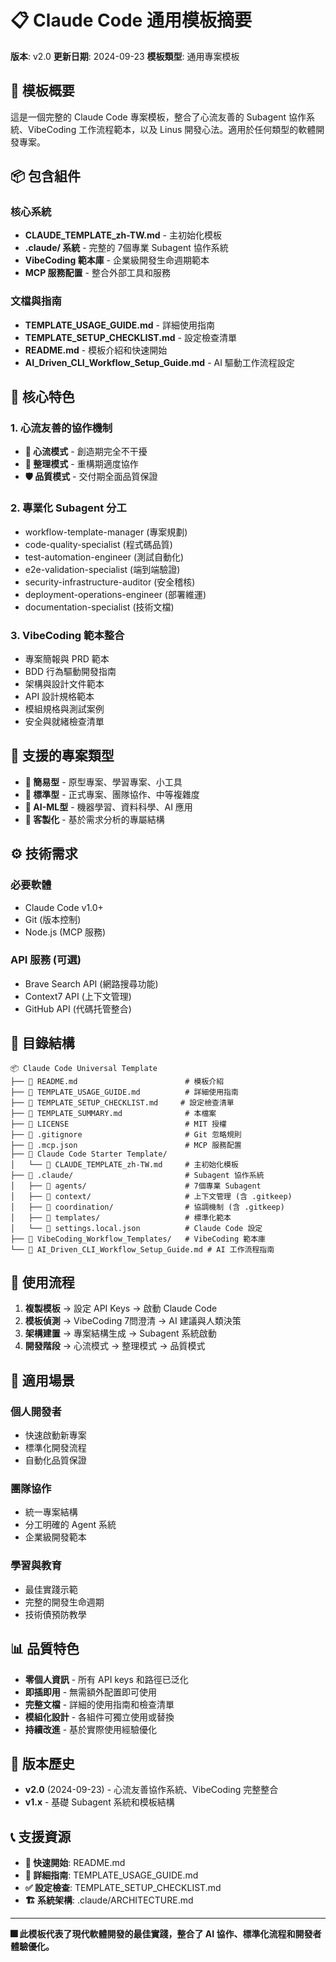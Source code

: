 # 📋 Claude Code 通用模板摘要

**版本**: v2.0
**更新日期**: 2024-09-23
**模板類型**: 通用專案模板

## 🎯 **模板概要**

這是一個完整的 Claude Code 專案模板，整合了心流友善的 Subagent 協作系統、VibeCoding 工作流程範本，以及 Linus 開發心法。適用於任何類型的軟體開發專案。

## 📦 **包含組件**

### 核心系統
- **CLAUDE_TEMPLATE_zh-TW.md** - 主初始化模板
- **.claude/ 系統** - 完整的 7個專業 Subagent 協作系統
- **VibeCoding 範本庫** - 企業級開發生命週期範本
- **MCP 服務配置** - 整合外部工具和服務

### 文檔與指南
- **TEMPLATE_USAGE_GUIDE.md** - 詳細使用指南
- **TEMPLATE_SETUP_CHECKLIST.md** - 設定檢查清單
- **README.md** - 模板介紹和快速開始
- **AI_Driven_CLI_Workflow_Setup_Guide.md** - AI 驅動工作流程設定

## 🚀 **核心特色**

### 1. 心流友善的協作機制
- **🎨 心流模式** - 創造期完全不干擾
- **🔄 整理模式** - 重構期適度協作
- **🛡️ 品質模式** - 交付期全面品質保證

### 2. 專業化 Subagent 分工
- workflow-template-manager (專案規劃)
- code-quality-specialist (程式碼品質)
- test-automation-engineer (測試自動化)
- e2e-validation-specialist (端到端驗證)
- security-infrastructure-auditor (安全稽核)
- deployment-operations-engineer (部署維運)
- documentation-specialist (技術文檔)

### 3. VibeCoding 範本整合
- 專案簡報與 PRD 範本
- BDD 行為驅動開發指南
- 架構與設計文件範本
- API 設計規格範本
- 模組規格與測試案例
- 安全與就緒檢查清單

## 🎨 **支援的專案類型**

- **🔹 簡易型** - 原型專案、學習專案、小工具
- **🔹 標準型** - 正式專案、團隊協作、中等複雜度
- **🔹 AI-ML型** - 機器學習、資料科學、AI 應用
- **🔹 客製化** - 基於需求分析的專屬結構

## ⚙️ **技術需求**

### 必要軟體
- Claude Code v1.0+
- Git (版本控制)
- Node.js (MCP 服務)

### API 服務 (可選)
- Brave Search API (網路搜尋功能)
- Context7 API (上下文管理)
- GitHub API (代碼托管整合)

## 📁 **目錄結構**

```
📦 Claude Code Universal Template
├── 📄 README.md                        # 模板介紹
├── 📄 TEMPLATE_USAGE_GUIDE.md          # 詳細使用指南
├── 📄 TEMPLATE_SETUP_CHECKLIST.md     # 設定檢查清單
├── 📄 TEMPLATE_SUMMARY.md              # 本檔案
├── 📄 LICENSE                          # MIT 授權
├── 📄 .gitignore                       # Git 忽略規則
├── 📄 .mcp.json                        # MCP 服務配置
├── 📁 Claude Code Starter Template/
│   └── 📄 CLAUDE_TEMPLATE_zh-TW.md     # 主初始化模板
├── 📁 .claude/                         # Subagent 協作系統
│   ├── 📁 agents/                      # 7個專業 Subagent
│   ├── 📁 context/                     # 上下文管理 (含 .gitkeep)
│   ├── 📁 coordination/                # 協調機制 (含 .gitkeep)
│   ├── 📁 templates/                   # 標準化範本
│   └── 📄 settings.local.json          # Claude Code 設定
├── 📁 VibeCoding_Workflow_Templates/   # VibeCoding 範本庫
└── 📄 AI_Driven_CLI_Workflow_Setup_Guide.md # AI 工作流程指南
```

## 🔧 **使用流程**

1. **複製模板** → 設定 API Keys → 啟動 Claude Code
2. **模板偵測** → VibeCoding 7問澄清 → AI 建議與人類決策
3. **架構建置** → 專案結構生成 → Subagent 系統啟動
4. **開發階段** → 心流模式 → 整理模式 → 品質模式

## 🎯 **適用場景**

### 個人開發者
- 快速啟動新專案
- 標準化開發流程
- 自動化品質保證

### 團隊協作
- 統一專案結構
- 分工明確的 Agent 系統
- 企業級開發範本

### 學習與教育
- 最佳實踐示範
- 完整的開發生命週期
- 技術債預防教學

## 📊 **品質特色**

- **零個人資訊** - 所有 API keys 和路徑已泛化
- **即插即用** - 無需額外配置即可使用
- **完整文檔** - 詳細的使用指南和檢查清單
- **模組化設計** - 各組件可獨立使用或替換
- **持續改進** - 基於實際使用經驗優化

## 🔄 **版本歷史**

- **v2.0** (2024-09-23) - 心流友善協作系統、VibeCoding 完整整合
- **v1.x** - 基礎 Subagent 系統和模板結構

## 📞 **支援資源**

- **🚀 快速開始**: README.md
- **📖 詳細指南**: TEMPLATE_USAGE_GUIDE.md
- **✅ 設定檢查**: TEMPLATE_SETUP_CHECKLIST.md
- **🏗️ 系統架構**: .claude/ARCHITECTURE.md

---

**🎆 此模板代表了現代軟體開發的最佳實踐，整合了 AI 協作、標準化流程和開發者體驗優化。**